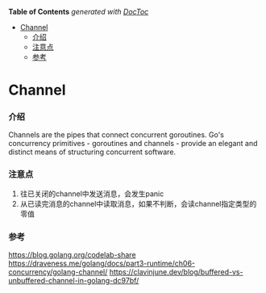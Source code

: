 <!-- START doctoc generated TOC please keep comment here to allow auto update -->
<!-- DON'T EDIT THIS SECTION, INSTEAD RE-RUN doctoc TO UPDATE -->
**Table of Contents**  *generated with [DocToc](https://github.com/thlorenz/doctoc)*

- [Channel](#channel)
    - [介绍](#%E4%BB%8B%E7%BB%8D)
    - [注意点](#%E6%B3%A8%E6%84%8F%E7%82%B9)
    - [参考](#%E5%8F%82%E8%80%83)

<!-- END doctoc generated TOC please keep comment here to allow auto update -->

# Channel
### 介绍
Channels are the pipes that connect concurrent goroutines.
Go's concurrency primitives - goroutines and channels - provide an elegant and distinct means of structuring concurrent software.

### 注意点
1. 往已关闭的channel中发送消息，会发生panic
2. 从已读完消息的channel中读取消息，如果不判断，会读channel指定类型的零值

### 参考
https://blog.golang.org/codelab-share
https://draveness.me/golang/docs/part3-runtime/ch06-concurrency/golang-channel/
https://clavinjune.dev/blog/buffered-vs-unbuffered-channel-in-golang-dc97bf/
